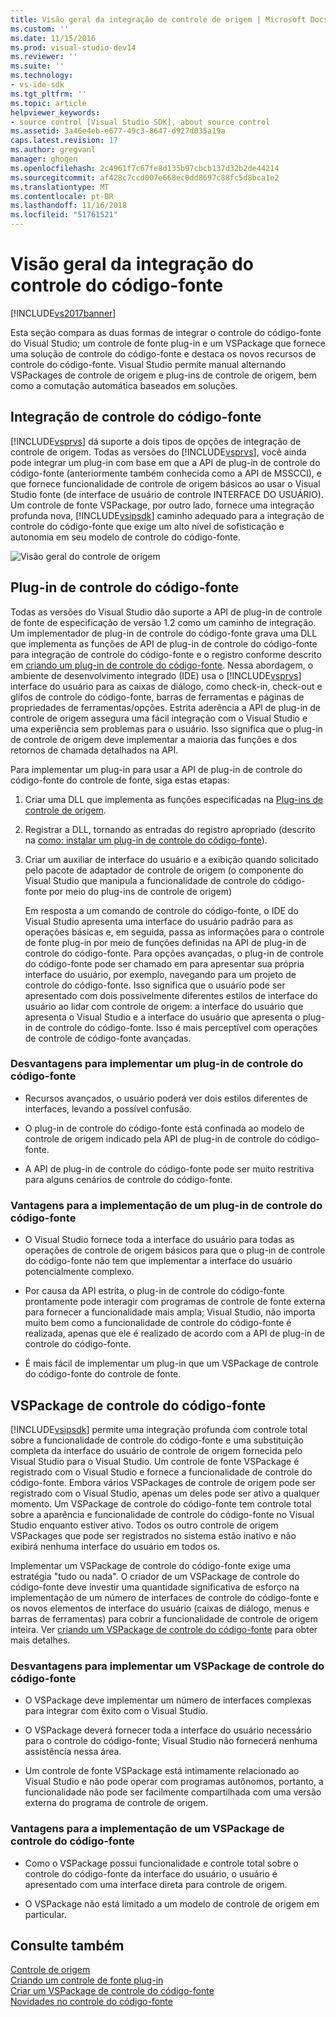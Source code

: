 ```yaml
---
title: Visão geral da integração de controle de origem | Microsoft Docs
ms.custom: ''
ms.date: 11/15/2016
ms.prod: visual-studio-dev14
ms.reviewer: ''
ms.suite: ''
ms.technology:
- vs-ide-sdk
ms.tgt_pltfrm: ''
ms.topic: article
helpviewer_keywords:
- source control [Visual Studio SDK], about source control
ms.assetid: 3a46e4eb-e677-49c3-8647-d927d035a19a
caps.latest.revision: 17
ms.author: gregvanl
manager: ghogen
ms.openlocfilehash: 2c4961f7c67fe8d135b97cbcb137d32b2de44214
ms.sourcegitcommit: af428c7ccd007e668ec0dd8697c88fc5d8bca1e2
ms.translationtype: MT
ms.contentlocale: pt-BR
ms.lasthandoff: 11/16/2018
ms.locfileid: "51761521"
---
```

# <a name="source-control-integration-overview"></a>Visão geral da integração do controle do código-fonte
[!INCLUDE[vs2017banner](../../includes/vs2017banner.md)]

Esta seção compara as duas formas de integrar o controle do código-fonte do Visual Studio; um controle de fonte plug-in e um VSPackage que fornece uma solução de controle do código-fonte e destaca os novos recursos de controle do código-fonte. Visual Studio permite manual alternando VSPackages de controle de origem e plug-ins de controle de origem, bem como a comutação automática baseados em soluções.  
  
## <a name="source-control-integration"></a>Integração de controle do código-fonte  
 [!INCLUDE[vsprvs](../../includes/vsprvs-md.md)] dá suporte a dois tipos de opções de integração de controle de origem. Todas as versões do [!INCLUDE[vsprvs](../../includes/vsprvs-md.md)], você ainda pode integrar um plug-in com base em que a API de plug-in de controle do código-fonte (anteriormente também conhecida como a API de MSSCCI), e que fornece funcionalidade de controle de origem básicos ao usar o Visual Studio fonte (de interface de usuário de controle INTERFACE DO USUÁRIO). Um controle de fonte VSPackage, por outro lado, fornece uma integração profunda nova, [!INCLUDE[vsipsdk](../../includes/vsipsdk-md.md)] caminho adequado para a integração de controle do código-fonte que exige um alto nível de sofisticação e autonomia em seu modelo de controle do código-fonte.  
  
 ![Visão geral do controle de origem](../../extensibility/internals/media/sourcectnrloverview.gif "SourceCtnrlOverview")  
  
## <a name="source-control-plug-in"></a>Plug-in de controle do código-fonte  
 Todas as versões do Visual Studio dão suporte a API de plug-in de controle de fonte de especificação de versão 1.2 como um caminho de integração. Um implementador de plug-in de controle do código-fonte grava uma DLL que implementa as funções de API de plug-in de controle do código-fonte para integração de controle do código-fonte e o registro conforme descrito em [criando um plug-in de controle do código-fonte](../../extensibility/internals/creating-a-source-control-plug-in.md). Nessa abordagem, o ambiente de desenvolvimento integrado (IDE) usa o [!INCLUDE[vsprvs](../../includes/vsprvs-md.md)] interface do usuário para as caixas de diálogo, como check-in, check-out e glifos de controle do código-fonte, barras de ferramentas e páginas de propriedades de ferramentas/opções. Estrita aderência a API de plug-in de controle de origem assegura uma fácil integração com o Visual Studio e uma experiência sem problemas para o usuário. Isso significa que o plug-in de controle de origem deve implementar a maioria das funções e dos retornos de chamada detalhados na API.  
  
 Para implementar um plug-in para usar a API de plug-in de controle do código-fonte do controle de fonte, siga estas etapas:  
  
1. Criar uma DLL que implementa as funções especificadas na [Plug-ins de controle de origem](../../extensibility/source-control-plug-ins.md).  
  
2. Registrar a DLL, tornando as entradas do registro apropriado (descrito na [como: instalar um plug-in de controle do código-fonte](../../extensibility/internals/how-to-install-a-source-control-plug-in.md)).  
  
3. Criar um auxiliar de interface do usuário e a exibição quando solicitado pelo pacote de adaptador de controle de origem (o componente do Visual Studio que manipula a funcionalidade de controle do código-fonte por meio do plug-ins de controle de origem)  
  
   Em resposta a um comando de controle do código-fonte, o IDE do Visual Studio apresenta uma interface do usuário padrão para as operações básicas e, em seguida, passa as informações para o controle de fonte plug-in por meio de funções definidas na API de plug-in de controle do código-fonte. Para opções avançadas, o plug-in de controle do código-fonte pode ser chamado em para apresentar sua própria interface do usuário, por exemplo, navegando para um projeto de controle do código-fonte. Isso significa que o usuário pode ser apresentado com dois possivelmente diferentes estilos de interface do usuário ao lidar com controle de origem: a interface do usuário que apresenta o Visual Studio e a interface do usuário que apresenta o plug-in de controle do código-fonte. Isso é mais perceptível com operações de controle de código-fonte avançadas.  
  
### <a name="drawbacks-to-implementing-a-source-control-plug-in"></a>Desvantagens para implementar um plug-in de controle do código-fonte  
  
-   Recursos avançados, o usuário poderá ver dois estilos diferentes de interfaces, levando a possível confusão.  
  
-   O plug-in de controle do código-fonte está confinada ao modelo de controle de origem indicado pela API de plug-in de controle do código-fonte.  
  
-   A API de plug-in de controle do código-fonte pode ser muito restritiva para alguns cenários de controle do código-fonte.  
  
### <a name="advantages-to-implementing-a-source-control-plug-in"></a>Vantagens para a implementação de um plug-in de controle do código-fonte  
  
-   O Visual Studio fornece toda a interface do usuário para todas as operações de controle de origem básicos para que o plug-in de controle do código-fonte não tem que implementar a interface do usuário potencialmente complexo.  
  
-   Por causa da API estrita, o plug-in de controle do código-fonte prontamente pode interagir com programas de controle de fonte externa para fornecer a funcionalidade mais ampla; Visual Studio, não importa muito bem como a funcionalidade de controle do código-fonte é realizada, apenas que ele é realizado de acordo com a API de plug-in de controle do código-fonte.  
  
-   É mais fácil de implementar um plug-in que um VSPackage de controle do código-fonte do controle de fonte.  
  
## <a name="source-control-vspackage"></a>VSPackage de controle do código-fonte  
 [!INCLUDE[vsipsdk](../../includes/vsipsdk-md.md)] permite uma integração profunda com controle total sobre a funcionalidade de controle do código-fonte e uma substituição completa da interface do usuário de controle de origem fornecida pelo Visual Studio para o Visual Studio. Um controle de fonte VSPackage é registrado com o Visual Studio e fornece a funcionalidade de controle do código-fonte. Embora vários VSPackages de controle de origem pode ser registrado com o Visual Studio, apenas um deles pode ser ativo a qualquer momento. Um VSPackage de controle do código-fonte tem controle total sobre a aparência e funcionalidade de controle do código-fonte no Visual Studio enquanto estiver ativo. Todos os outro controle de origem VSPackages que pode ser registrados no sistema estão inativo e não exibirá nenhuma interface do usuário em todos os.  
  
 Implementar um VSPackage de controle do código-fonte exige uma estratégia "tudo ou nada". O criador de um VSPackage de controle do código-fonte deve investir uma quantidade significativa de esforço na implementação de um número de interfaces de controle do código-fonte e os novos elementos de interface do usuário (caixas de diálogo, menus e barras de ferramentas) para cobrir a funcionalidade de controle de origem inteira. Ver [criando um VSPackage de controle do código-fonte](../../extensibility/internals/creating-a-source-control-vspackage.md) para obter mais detalhes.  
  
### <a name="drawbacks-to-implementing-a-source-control-vspackage"></a>Desvantagens para implementar um VSPackage de controle do código-fonte  
  
-   O VSPackage deve implementar um número de interfaces complexas para integrar com êxito com o Visual Studio.  
  
-   O VSPackage deverá fornecer toda a interface do usuário necessário para o controle do código-fonte; Visual Studio não fornecerá nenhuma assistência nessa área.  
  
-   Um controle de fonte VSPackage está intimamente relacionado ao Visual Studio e não pode operar com programas autônomos, portanto, a funcionalidade não pode ser facilmente compartilhada com uma versão externa do programa de controle de origem.  
  
### <a name="advantages-to-implementing-a-source-control-vspackage"></a>Vantagens para a implementação de um VSPackage de controle do código-fonte  
  
-   Como o VSPackage possui funcionalidade e controle total sobre o controle do código-fonte da interface do usuário, o usuário é apresentado com uma interface direta para controle de origem.  
  
-   O VSPackage não está limitado a um modelo de controle de origem em particular.  
  
## <a name="see-also"></a>Consulte também  
 [Controle de origem](../../extensibility/internals/source-control.md)   
 [Criando um controle de fonte plug-in](../../extensibility/internals/creating-a-source-control-plug-in.md)   
 [Criar um VSPackage de controle do código-fonte](../../extensibility/internals/creating-a-source-control-vspackage.md)   
 [Novidades no controle do código-fonte](../../extensibility/internals/what-s-new-in-source-control.md)

